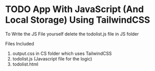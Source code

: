 # TODO App With JavaScript (And Local Storage) Using TailwindCSS
To Write the JS File yourself delete the todolist.js file in JS folder 

Files Included
1. output.css in CS folder which uses TailwindCSS
2. todolist.js (Javascript file for the logic)
3. todolist.html

